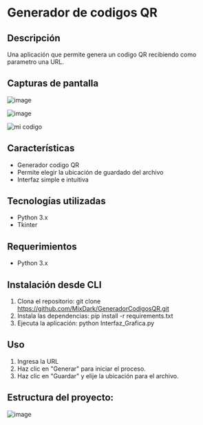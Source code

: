 # Generador de codigos QR

## Descripción
Una aplicación que permite genera un codigo QR recibiendo como parametro una URL.

## Capturas de pantalla
![image](https://github.com/MixDark/GeneradorCodigosQR/assets/151795541/8fc95475-7173-490f-8781-6676efb58edb)

![image](https://github.com/MixDark/GeneradorCodigosQR/assets/151795541/fe160ca1-5ba3-4e9b-8cda-3464e1225dad)

![mi codigo](https://github.com/MixDark/GeneradorCodigosQR/assets/151795541/31981cc3-09df-4591-bb7a-acebfe07c330)

## Características
- Generador codigo QR
- Permite elegir la ubicación de guardado del archivo
- Interfaz simple e intuitiva

## Tecnologías utilizadas
- Python 3.x
- Tkinter

## Requerimientos
- Python 3.x 

## Instalación desde CLI
1. Clona el repositorio: 
git clone https://github.com/MixDark/GeneradorCodigosQR.git
2. Instala las dependencias:
pip install -r requirements.txt
3. Ejecuta la aplicación:
python Interfaz_Grafica.py

## Uso
1. Ingresa la URL
2. Haz clic en "Generar" para iniciar el proceso.
3. Haz clic en "Guardar" y elije la ubicación para el archivo.

## Estructura del proyecto:

![image](https://github.com/user-attachments/assets/e29fe8c6-01b3-4b4b-93d3-61cea0260145)
